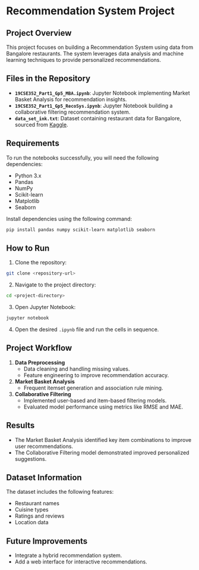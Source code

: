 # Recommendation System Project

## Project Overview
This project focuses on building a Recommendation System using data from Bangalore restaurants. The system leverages data analysis and machine learning techniques to provide personalized recommendations.

## Files in the Repository
- **`19CSE352_Part1_Gp5_MBA.ipynb`**: Jupyter Notebook implementing Market Basket Analysis for recommendation insights.
- **`19CSE352_Part1_Gp5_RecoSys.ipynb`**: Jupyter Notebook building a collaborative filtering recommendation system.
- **`data_set_ink.txt`**: Dataset containing restaurant data for Bangalore, sourced from [Kaggle](https://www.kaggle.com/datasets/vora1011/zomato-bangalore-restaurants-2022s).

## Requirements
To run the notebooks successfully, you will need the following dependencies:
- Python 3.x
- Pandas
- NumPy
- Scikit-learn
- Matplotlib
- Seaborn

Install dependencies using the following command:
```bash
pip install pandas numpy scikit-learn matplotlib seaborn
```

## How to Run
1. Clone the repository:
```bash
git clone <repository-url>
```
2. Navigate to the project directory:
```bash
cd <project-directory>
```
3. Open Jupyter Notebook:
```bash
jupyter notebook
```
4. Open the desired `.ipynb` file and run the cells in sequence.

## Project Workflow
1. **Data Preprocessing**
   - Data cleaning and handling missing values.
   - Feature engineering to improve recommendation accuracy.
2. **Market Basket Analysis**
   - Frequent itemset generation and association rule mining.
3. **Collaborative Filtering**
   - Implemented user-based and item-based filtering models.
   - Evaluated model performance using metrics like RMSE and MAE.

## Results
- The Market Basket Analysis identified key item combinations to improve user recommendations.
- The Collaborative Filtering model demonstrated improved personalized suggestions.

## Dataset Information
The dataset includes the following features:
- Restaurant names
- Cuisine types
- Ratings and reviews
- Location data

## Future Improvements
- Integrate a hybrid recommendation system.
- Add a web interface for interactive recommendations.
